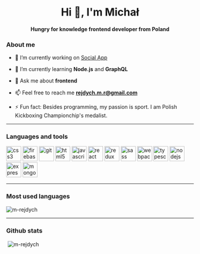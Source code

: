 <h1 align="center">Hi 👋, I'm Michał</h1>
<h4 align="center">Hungry for knowledge frontend developer from Poland</h3>

### About me

- 🔭  I’m currently working on [Social App](https://github.com/m-rejdych/Social-App)

- 🌱  I’m currently learning **Node.js** and **GraphQL**

- 💬  Ask me about **frontend**

- 📫  Feel free to reach me **rejdych.m.r@gmail.com**

- ⚡  Fun fact: Besides programming, my passion is sport. I am Polish Kickboxing Championchip's medalist.

---

### Languages and tools

<p align="left"><img src="https://devicons.github.io/devicon/devicon.git/icons/css3/css3-original-wordmark.svg" alt="css3" width="40" height="40"/> <img src="https://www.vectorlogo.zone/logos/firebase/firebase-icon.svg" alt="firebase" width="40" height="40"/> <img src="https://www.vectorlogo.zone/logos/git-scm/git-scm-icon.svg" alt="git" width="40" height="40"/> <img src="https://devicons.github.io/devicon/devicon.git/icons/html5/html5-original-wordmark.svg" alt="html5" width="40" height="40"/> <img src="https://devicons.github.io/devicon/devicon.git/icons/javascript/javascript-original.svg" alt="javascript" width="40" height="40"/> <img src="https://devicons.github.io/devicon/devicon.git/icons/react/react-original-wordmark.svg" alt="react" width="40" height="40"/> <img src="https://devicons.github.io/devicon/devicon.git/icons/redux/redux-original.svg" alt="redux" width="40" height="40"/> <img src="https://devicons.github.io/devicon/devicon.git/icons/sass/sass-original.svg" alt="sass" width="40" height="40"/> <img src="https://devicons.github.io/devicon/devicon.git/icons/webpack/webpack-original.svg" alt="webpack" width="40" height="40"/> <img src="https://devicons.github.io/devicon/devicon.git/icons/typescript/typescript-original.svg" alt="typescript" width="40" height="40"/> <img src="https://devicons.github.io/devicon/devicon.git/icons/nodejs/nodejs-original.svg" alt="nodejs" width="40" height="40"/> <img src="https://devicons.github.io/devicon/devicon.git/icons/express/express-original.svg" alt="express" width="40" height="40"/> <img src="https://devicons.github.io/devicon/devicon.git/icons/mongodb/mongodb-original.svg" alt="mongodb" width="40" height="40"/>
</p>

---

### Most used languages

<p align="left"><img align="center" src="https://github-readme-stats.vercel.app/api/top-langs/?username=m-rejdych&hide=coffeescript" alt="m-rejdych" /></p>

---

### Github stats
  
<p align="left">&nbsp;<img align="center" src="https://github-readme-stats.vercel.app/api?username=m-rejdych&show_icons=true&theme=dracula" alt="m-rejdych" /></p>
